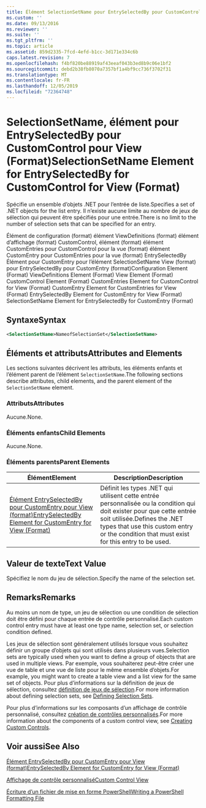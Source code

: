 ```yaml
---
title: Élément SelectionSetName pour EntrySelectedBy pour CustomControl pour View (format) | Microsoft Docs
ms.custom: ''
ms.date: 09/13/2016
ms.reviewer: ''
ms.suite: ''
ms.tgt_pltfrm: ''
ms.topic: article
ms.assetid: 859d2335-7fcd-4efd-b1cc-3d171e334c6b
caps.latest.revision: 7
ms.openlocfilehash: f4bf820be88919af43eeaf043b3ed8b9c06e1bf2
ms.sourcegitcommit: debd2b38fb8070a7357bf1a4bf9cc736f3702f31
ms.translationtype: MT
ms.contentlocale: fr-FR
ms.lasthandoff: 12/05/2019
ms.locfileid: "72364748"
---
```

# <a name="selectionsetname-element-for-entryselectedby-for-customcontrol-for-view-format"></a><span data-ttu-id="ec18a-102">SelectionSetName, élément pour EntrySelectedBy pour CustomControl pour View (Format)</span><span class="sxs-lookup"><span data-stu-id="ec18a-102">SelectionSetName Element for EntrySelectedBy for CustomControl for View (Format)</span></span>

<span data-ttu-id="ec18a-103">Spécifie un ensemble d’objets .NET pour l’entrée de liste.</span><span class="sxs-lookup"><span data-stu-id="ec18a-103">Specifies a set of .NET objects for the list entry.</span></span> <span data-ttu-id="ec18a-104">Il n’existe aucune limite au nombre de jeux de sélection qui peuvent être spécifiés pour une entrée.</span><span class="sxs-lookup"><span data-stu-id="ec18a-104">There is no limit to the number of selection sets that can be specified for an entry.</span></span>

<span data-ttu-id="ec18a-105">Élément de configuration (format) élément ViewDefinitions (format) élément d’affichage (format) CustomControl, élément (format) élément CustomEntries pour CustomControl pour la vue (format) élément CustomEntry pour CustomEntries pour la vue (format) EntrySelectedBy Élément pour CustomEntry pour l’élément SelectionSetName View (format) pour EntrySelectedBy pour CustomEntry (format)</span><span class="sxs-lookup"><span data-stu-id="ec18a-105">Configuration Element (Format) ViewDefinitions Element (Format) View Element (Format) CustomControl Element (Format) CustomEntries Element for CustomControl for View (Format) CustomEntry Element for CustomEntries for View (Format) EntrySelectedBy Element for CustomEntry for View (Format) SelectionSetName Element for EntrySelectedBy for CustomEntry (Format)</span></span>

## <a name="syntax"></a><span data-ttu-id="ec18a-106">Syntaxe</span><span class="sxs-lookup"><span data-stu-id="ec18a-106">Syntax</span></span>

```xml
<SelectionSetName>NameofSelectionSet</SelectionSetName>
```

## <a name="attributes-and-elements"></a><span data-ttu-id="ec18a-107">Éléments et attributs</span><span class="sxs-lookup"><span data-stu-id="ec18a-107">Attributes and Elements</span></span>

<span data-ttu-id="ec18a-108">Les sections suivantes décrivent les attributs, les éléments enfants et l’élément parent de l’élément `SelectionSetName`.</span><span class="sxs-lookup"><span data-stu-id="ec18a-108">The following sections describe attributes, child elements, and the parent element of the `SelectionSetName` element.</span></span>

### <a name="attributes"></a><span data-ttu-id="ec18a-109">Attributs</span><span class="sxs-lookup"><span data-stu-id="ec18a-109">Attributes</span></span>

<span data-ttu-id="ec18a-110">Aucune.</span><span class="sxs-lookup"><span data-stu-id="ec18a-110">None.</span></span>

### <a name="child-elements"></a><span data-ttu-id="ec18a-111">Éléments enfants</span><span class="sxs-lookup"><span data-stu-id="ec18a-111">Child Elements</span></span>

<span data-ttu-id="ec18a-112">Aucune.</span><span class="sxs-lookup"><span data-stu-id="ec18a-112">None.</span></span>

### <a name="parent-elements"></a><span data-ttu-id="ec18a-113">Éléments parents</span><span class="sxs-lookup"><span data-stu-id="ec18a-113">Parent Elements</span></span>

|<span data-ttu-id="ec18a-114">Élément</span><span class="sxs-lookup"><span data-stu-id="ec18a-114">Element</span></span>|<span data-ttu-id="ec18a-115">Description</span><span class="sxs-lookup"><span data-stu-id="ec18a-115">Description</span></span>|
|-------------|-----------------|
|[<span data-ttu-id="ec18a-116">Élément EntrySelectedBy pour CustomEntry pour View (format)</span><span class="sxs-lookup"><span data-stu-id="ec18a-116">EntrySelectedBy Element for CustomEntry for View (Format)</span></span>](./entryselectedby-element-for-customentry-for-customcontrol-for-view-format.md)|<span data-ttu-id="ec18a-117">Définit les types .NET qui utilisent cette entrée personnalisée ou la condition qui doit exister pour que cette entrée soit utilisée.</span><span class="sxs-lookup"><span data-stu-id="ec18a-117">Defines the .NET types that use this custom entry or the condition that must exist for this entry to be used.</span></span>|

## <a name="text-value"></a><span data-ttu-id="ec18a-118">Valeur de texte</span><span class="sxs-lookup"><span data-stu-id="ec18a-118">Text Value</span></span>

<span data-ttu-id="ec18a-119">Spécifiez le nom du jeu de sélection.</span><span class="sxs-lookup"><span data-stu-id="ec18a-119">Specify the name of the selection set.</span></span>

## <a name="remarks"></a><span data-ttu-id="ec18a-120">Remarks</span><span class="sxs-lookup"><span data-stu-id="ec18a-120">Remarks</span></span>

<span data-ttu-id="ec18a-121">Au moins un nom de type, un jeu de sélection ou une condition de sélection doit être défini pour chaque entrée de contrôle personnalisé.</span><span class="sxs-lookup"><span data-stu-id="ec18a-121">Each custom control entry must have at least one type name, selection set, or selection condition defined.</span></span>

<span data-ttu-id="ec18a-122">Les jeux de sélection sont généralement utilisés lorsque vous souhaitez définir un groupe d’objets qui sont utilisés dans plusieurs vues.</span><span class="sxs-lookup"><span data-stu-id="ec18a-122">Selection sets are typically used when you want to define a group of objects that are used in multiple views.</span></span> <span data-ttu-id="ec18a-123">Par exemple, vous souhaiterez peut-être créer une vue de table et une vue de liste pour le même ensemble d’objets.</span><span class="sxs-lookup"><span data-stu-id="ec18a-123">For example, you might want to create a table view and a list view for the same set of objects.</span></span> <span data-ttu-id="ec18a-124">Pour plus d’informations sur la définition de jeux de sélection, consultez [définition de jeux de sélection](./defining-selection-sets.md).</span><span class="sxs-lookup"><span data-stu-id="ec18a-124">For more information about defining selection sets, see [Defining Selection Sets](./defining-selection-sets.md).</span></span>

<span data-ttu-id="ec18a-125">Pour plus d’informations sur les composants d’un affichage de contrôle personnalisé, consultez [création de contrôles personnalisés](./creating-custom-controls.md).</span><span class="sxs-lookup"><span data-stu-id="ec18a-125">For more information about the components of a custom control view, see [Creating Custom Controls](./creating-custom-controls.md).</span></span>

## <a name="see-also"></a><span data-ttu-id="ec18a-126">Voir aussi</span><span class="sxs-lookup"><span data-stu-id="ec18a-126">See Also</span></span>

[<span data-ttu-id="ec18a-127">Élément EntrySelectedBy pour CustomEntry pour View (format)</span><span class="sxs-lookup"><span data-stu-id="ec18a-127">EntrySelectedBy Element for CustomEntry for View (Format)</span></span>](./entryselectedby-element-for-customentry-for-customcontrol-for-view-format.md)

[<span data-ttu-id="ec18a-128">Affichage de contrôle personnalisé</span><span class="sxs-lookup"><span data-stu-id="ec18a-128">Custom Control View</span></span>](./creating-custom-controls.md)

[<span data-ttu-id="ec18a-129">Écriture d’un fichier de mise en forme PowerShell</span><span class="sxs-lookup"><span data-stu-id="ec18a-129">Writing a PowerShell Formatting File</span></span>](./writing-a-powershell-formatting-file.md)

